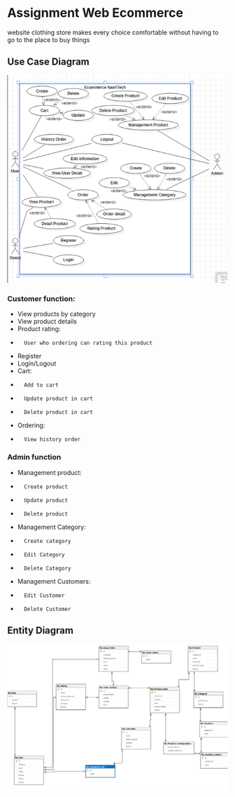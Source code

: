 # Assignment Web Ecommerce

website clothing store makes every choice comfortable without having to go to the place to buy things

## Use Case Diagram

![Use case diagram](Use_Case_Diagram.png)

### Customer function:

- View products by category
- View product details
- Product rating:

*       User who ordering can rating this product

- Register
- Login/Logout
- Cart:

*       Add to cart
*       Update product in cart
*       Delete product in cart

- Ordering:

*       View history order

### Admin function

- Management product:

*       Create product
*       Update product
*       Delete product

- Management Category:

*       Create category
*       Edit Category
*       Delete Category

- Management Customers:

*       Edit Customer
*       Delete Customer

## Entity Diagram

![Entity Diagram](ERDnew.png)
